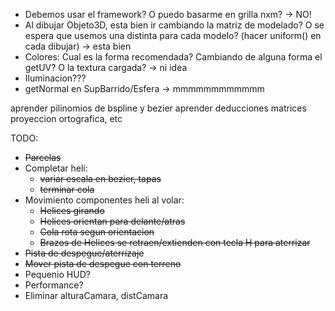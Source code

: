 - Debemos usar el framework? O puedo basarme en grilla nxm? -> NO!
- Al dibujar Objeto3D, esta bien ir cambiando la matriz de modelado? O se espera que usemos una distinta para cada modelo? (hacer uniform() en cada dibujar) -> esta bien
- Colores: Cual es la forma recomendada? Cambiando de alguna forma el getUV? O la textura cargada? -> ni  idea
- Iluminacion???
- getNormal en SupBarrido/Esfera -> mmmmmmmmmmmm

aprender pilinomios de bspline y bezier
aprender deducciones matrices proyeccion ortografica, etc



TODO:
- ~~Parcelas~~
- Completar heli:
    - ~~variar escala en bezier, tapas~~
    - ~~terminar cola~~
- Movimiento componentes heli al volar:
    - ~~Helices girando~~
    - ~~Helices orientan para delante/atras~~
    - ~~Cola rota segun orientacion~~
    - ~~Brazos de Helices se retraen/extienden con tecla H para aterrizar~~
- ~~Pista de despegue/aterrizaje~~
- ~~Mover pista de despegue con terreno~~
- Pequenio HUD?
- Performance?
- Eliminar alturaCamara, distCamara